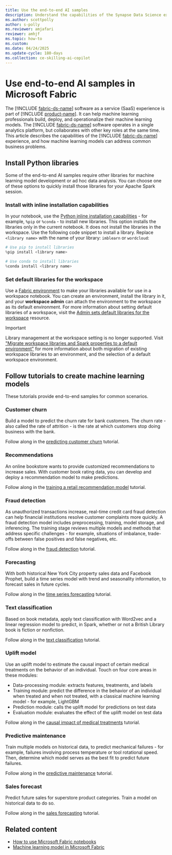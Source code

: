 ```yaml
---
title: Use the end-to-end AI samples
description: Understand the capabilities of the Synapse Data Science experience and examples of how machine learning models can address your common business problems.
ms.author: scottpolly
author: s-polly
ms.reviewer: amjafari
reviewer: amhjf
ms.topic: how-to
ms.custom:
ms.date: 04/24/2025
ms.update-cycle: 180-days
ms.collection: ce-skilling-ai-copilot
---
```


# Use end-to-end AI samples in Microsoft Fabric

The [!INCLUDE [fabric-ds-name](includes/fabric-ds-name.md)] software as a service (SaaS) experience is part of [!INCLUDE [product-name](../includes/product-name.md)]. It can help machine learning professionals build, deploy, and operationalize their machine learning models. The [!INCLUDE [fabric-ds-name](includes/fabric-ds-name.md)] software operates in a single analytics platform, but collaborates with other key roles at the same time. This article describes the capabilities of the [!INCLUDE [fabric-ds-name](includes/fabric-ds-name.md)] experience, and how machine learning models can address common business problems.

## Install Python libraries

Some of the end-to-end AI samples require other libraries for machine learning model development or ad hoc data analysis. You can choose one of these options to quickly install those libraries for your Apache Spark session.

### Install with inline installation capabilities

In your notebook, use the [Python inline installation capabilities](../data-engineering/library-management.md#python-in-line-installation) - for example, `%pip` or `%conda` - to install new libraries. This option installs the libraries only in the current notebook. It does not install the libraries in the workspace. Use the following code snippet to install a library. Replace `<library name>` with the name of your library: `imblearn` or `wordcloud`:

```python
# Use pip to install libraries
%pip install <library name>

# Use conda to install libraries
%conda install <library name>
```

### Set default libraries for the workspace

Use a [Fabric environment](../data-engineering/create-and-use-environment.md) to make your libraries available for use in a workspace notebook. You can create an environment, install the library in it, and your __workspace admin__ can attach the environment to the workspace as its default environment. For more information about setting default libraries of a workspace, visit the [Admin sets default libraries for the workspace](../data-engineering/library-management.md#scenario-1-admin-sets-default-libraries-for-the-workspace) resource.

> [!IMPORTANT]
> Library management at the workspace setting is no longer supported. Visit ["Migrate workspace libraries and Spark properties to a default environment"](../data-engineering/environment-workspace-migration.md) for more information about both migration of existing workspace libraries to an environment, and the selection of a default workspace environment.

## Follow tutorials to create machine learning models

These tutorials provide end-to-end samples for common scenarios.

### Customer churn

Build a model to predict the churn rate for bank customers. The churn rate - also called the rate of attrition - is the rate at which customers stop doing business with the bank.

Follow along in the [predicting customer churn](customer-churn.md) tutorial.

### Recommendations

An online bookstore wants to provide customized recommendations to increase sales. With customer book rating data, you can develop and deploy a recommendation model to make predictions.

Follow along in the [training a retail recommendation model](retail-recommend-model.md) tutorial.

### Fraud detection

As unauthorized transactions increase, real-time credit card fraud detection can help financial institutions resolve customer complaints more quickly. A fraud detection model includes preprocessing, training, model storage, and inferencing. The training stage reviews multiple models and methods that address specific challenges - for example, situations of imbalance, trade-offs between false positives and false negatives, etc.

Follow along in the [fraud detection](fraud-detection.md) tutorial.

### Forecasting

With both historical New York City property sales data and Facebook Prophet, build a time series model with trend and seasonality information, to forecast sales in future cycles.

Follow along in the [time series forecasting](time-series-forecasting.md) tutorial.

### Text classification

Based on book metadata, apply text classification with Word2vec and a linear regression model to predict, in Spark, whether or not a British Library book is fiction or nonfiction.

Follow along in the [text classification](title-genre-classification.md) tutorial.

### Uplift model

Use an uplift model to estimate the causal impact of certain medical treatments on the behavior of an individual. Touch on four core areas in these modules:

- Data-processing module: extracts features, treatments, and labels
- Training module: predict the difference in the behavior of an individual when treated and when not treated, with a classical machine learning model - for example, LightGBM
- Prediction module: calls the uplift model for predictions on test data
- Evaluation module: evaluates the effect of the uplift model on test data

Follow along in the [causal impact of medical treatments](uplift-modeling.md) tutorial.

### Predictive maintenance

Train multiple models on historical data, to predict mechanical failures - for example, failures involving process temperature or tool rotational speed. Then, determine which model serves as the best fit to predict future failures.

Follow along in the [predictive maintenance](predictive-maintenance.md) tutorial.

### Sales forecast

Predict future sales for superstore product categories. Train a model on historical data to do so.

Follow along in the [sales forecasting](sales-forecasting.md) tutorial.

## Related content

- [How to use Microsoft Fabric notebooks](../data-engineering/how-to-use-notebook.md)
- [Machine learning model in Microsoft Fabric](machine-learning-model.md)